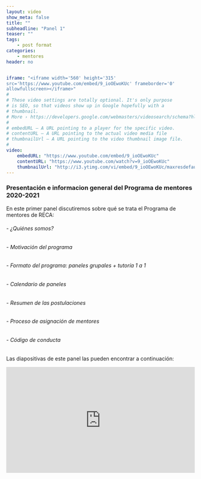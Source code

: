 ```yaml
---
layout: video
show_meta: false
title: ""
subheadline: "Panel 1"
teaser: ""
tags:
    - post format
categories:
    - mentores
header: no


iframe: "<iframe width='560' height='315'
src='https://www.youtube.com/embed/9_ioOEwoKUc' frameborder='0'
allowfullscreen></iframe>"
#
# These video settings are totally optional. It's only purpose
# is SEO, so that videos show up in Google hopefully with a
# thumbnail.
# More › https://developers.google.com/webmasters/videosearch/schema?hl=en&rd=1
#
# embedURL – A URL pointing to a player for the specific video.
# contentURL – A URL pointing to the actual video media file
# thumbnailUrl – A URL pointing to the video thumbnail image file.
#
video:
    embedURL: "https://www.youtube.com/embed/9_ioOEwoKUc"
    contentURL: "https://www.youtube.com/watch?v=9_ioOEwoKUc"
    thumbnailUrl: "http://i3.ytimg.com/vi/embed/9_ioOEwoKUc/maxresdefault.jpg"
---
```

<!--more-->

### Presentación e informacion general del Programa de mentores 2020-2021

En este primer panel discutiremos sobre qué se trata el Programa de mentores de RECA:

###### - ¿Quiénes somos?
###### - Motivación del programa
###### - Formato del programa: paneles grupales + tutoría 1 a 1
###### - Calendario de paneles
###### - Resumen de las postulaciones
###### - Proceso de asignación de mentores
###### - Código de conducta


 Las diapositivas de este panel las pueden encontrar a continuación:

 <div style="left: 0; width: 100%; height: 0; position: relative; padding-bottom: 56.1972%;"><iframe src="https://speakerdeck.com/player/84e9a177d67948a0a7c908282cc60f76" style="border: 0; top: 0; left: 0; width: 100%; height: 100%; position: absolute;" allowfullscreen scrolling="no" allow="encrypted-media"></iframe></div>
